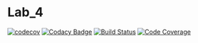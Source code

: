 # Lab_4
[![codecov](https://codecov.io/gh/MaxDmytruk/Lab_4/branch/master/graph/badge.svg)](https://codecov.io/gh/MaxDmytruk/Lab_4)
[![Codacy Badge](https://api.codacy.com/project/badge/Grade/6af119bc0a884edd82ff7a493fba58bb)](https://www.codacy.com/app/MaxDmytruk/Lab_4?utm_source=github.com&amp;utm_medium=referral&amp;utm_content=MaxDmytruk/Lab_4&amp;utm_campaign=Badge_Grade)
[![Build Status](https://travis-ci.org/furknyavuz/example-java.svg?branch=master)](https://travis-ci.org/furknyavuz/example-java)
[![Code Coverage](https://img.shields.io/codecov/c/github/pvorb/property-providers/develop.svg)](https://codecov.io/github/pvorb/property-providers?branch=develop)